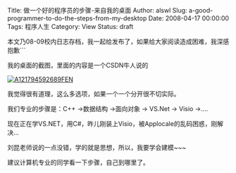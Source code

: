 Title: 做一个好的程序员的步骤-来自我的桌面
Author: alswl
Slug: a-good-programmer-to-do-the-steps-from-my-desktop
Date: 2008-04-17 00:00:00
Tags: 程序人生
Category: View
Status: draft

本文乃08-09校内日志存档，我一起给发布了，如果给大家阅读造成困难，我深感抱歉```

我的桌面的截图，里面的内容是一个CSDN牛人说的

[![A121794592689FEN](http://upload-log4d.qiniudn.com/2009/10/A121794592689FEN.jpg)](http://upload-log4d.qiniudn.com/2009/10/A121794592689FEN.jpg)

我觉得很有道理，这么多选项，如果一个一个分开很不切实际。

我们专业的步骤是：C++ ->数据结构 ->面向对象 -> VS.Net -> Visio ->....

现在正在学VS.NET，用C#，昨儿刚装上Visio，被Applocale的乱码困惑，刚解决...

刘昆老师说的一点没错，学的就是思想，所以，我要学会建模~~~

建议计算机专业的同学看一下步骤，自己到哪里了。

